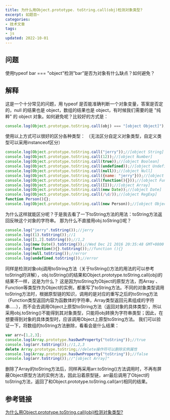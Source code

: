 ```yaml
---
title: 为什么用Object.prototype. toString.call(obj)检测对象类型?
excerpt: 如题目~
categories:
- 技术文章
tags:
- js
updated: 2022-10-01
---
```


## 问题
使用typeof bar === "object"检测”bar”是否为对象有什么缺点？如何避免？

## 解释
这是一个十分常见的问题，用 typeof 是否能准确判断一个对象变量，答案是否定的，null 的结果也是 object，数组的结果也是 object，有时候我们需要的是 "纯粹" 的 object 对象。如何避免呢？比较好的方式是：
```javascript
console.log(Object.prototype.toString.call(obj) === "[object Object]");
```
使用以上方式可以很好的区分各种类型：
（无法区分自定义对象类型，自定义类型可以采用instanceof区分）
```javascript
console.log(Object.prototype.toString.call("jerry"));//[object String]
console.log(Object.prototype.toString.call(12));//[object Number]
console.log(Object.prototype.toString.call(true));//[object Boolean]
console.log(Object.prototype.toString.call(undefined));//[object Undefined]
console.log(Object.prototype.toString.call(null));//[object Null]
console.log(Object.prototype.toString.call({name: "jerry"}));//[object Object]
console.log(Object.prototype.toString.call(function(){}));//[object Function]
console.log(Object.prototype.toString.call([]));//[object Array]
console.log(Object.prototype.toString.call(new Date));//[object Date]
console.log(Object.prototype.toString.call(/\d/));//[object RegExp]
function Person(){};
console.log(Object.prototype.toString.call(new Person));//[object Object]
```
为什么这样就能区分呢？于是我去看了一下toString方法的用法：toString方法返回反映这个对象的字符串。
那为什么不直接用obj.toString()呢？
```javascript
console.log("jerry".toString());//jerry
console.log((1).toString());//1
console.log([1,2].toString());//1,2
console.log(new Date().toString());//Wed Dec 21 2016 20:35:48 GMT+0800 (中国标准时间)
console.log(function(){}.toString());//function (){}
console.log(null.toString());//error
console.log(undefined.toString());//error
```
同样是检测对象obj调用toString方法（关于toString()方法的用法的可以参考toString的详解），obj.toString()的结果和Object.prototype.toString.call(obj)的结果不一样，这是为什么？
这是因为toString为Object的原型方法，而Array 、Function等类型作为Object的实例，都重写了toString方法。不同的对象类型调用toString方法时，根据原型链的知识，调用的是对应的重写之后的toString方法（Function类型返回内容为函数体的字符串，Array类型返回元素组成的字符串.....），而不会去调用Object上原型toString方法（返回对象的具体类型），所以采用obj.toString()不能得到其对象类型，只能将obj转换为字符串类型；因此，在想要得到对象的具体类型时，应该调用Object上原型toString方法。
我们可以验证一下，将数组的toString方法删除，看看会是什么结果：
```javascript
var arr=[1,2,3];
console.log(Array.prototype.hasOwnProperty("toString"));//true
console.log(arr.toString());//1,2,3
delete Array.prototype.toString;//delete操作符可以删除实例属性
console.log(Array.prototype.hasOwnProperty("toString"));//false
console.log(arr.toString());//"[object Array]"
```
删除了Array的toString方法后，同样再采用arr.toString()方法调用时，不再有屏蔽Object原型方法的实例方法，因此沿着原型链，arr最后调用了Object的toString方法，返回了和Object.prototype.toString.call(arr)相同的结果。

## 参考链接
[为什么用Object.prototype.toString.call(obj)检测对象类型?](https://www.cnblogs.com/youhong/p/6209054.html)
